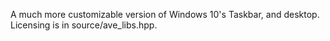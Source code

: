 A much more customizable version of Windows 10's Taskbar, and desktop.
Licensing is in source/ave_libs.hpp.
